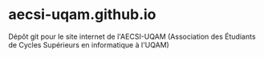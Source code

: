 # aecsi-uqam.github.io
Dépôt git pour le site internet de l'AECSI-UQAM (Association des Étudiants de Cycles Supérieurs en informatique à l'UQAM)
